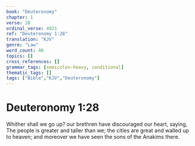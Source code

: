 ```yaml
---
book: "Deuteronomy"
chapter: 1
verse: 28
ordinal_verse: 4921
ref: "Deuteronomy 1:28"
translation: "KJV"
genre: "Law"
word_count: 40
topics: []
cross_references: []
grammar_tags: [semicolon-heavy, conditional]
thematic_tags: []
tags: ["Bible","KJV","Deuteronomy"]
---
```


# Deuteronomy 1:28

Whither shall we go up? our brethren have discouraged our heart, saying, The people is greater and taller than we; the cities are great and walled up to heaven; and moreover we have seen the sons of the Anakims there.
